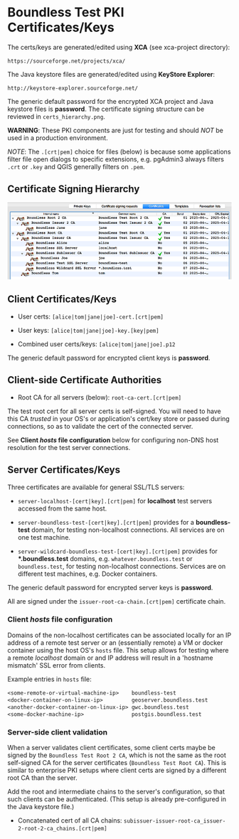 # Boundless Test PKI Certificates/Keys

The certs/keys are generated/edited using **XCA** (see xca-project directory):

    https://sourceforge.net/projects/xca/

The Java keystore files are generated/edited using **KeyStore Explorer**:

    http://keystore-explorer.sourceforge.net/


The generic default password for the encrypted XCA project and Java keystore
files is **password**. The certificate signing structure can be reviewed in
`certs_hierarchy.png`.

**WARNING**: These PKI components are just for testing and should _NOT_ be used
in a production environment.

*NOTE*: The `.[crt|pem]` choice for files (below) is because some applications
filter file open dialogs to specific extensions, e.g. pgAdmin3 always filters
`.crt` or `.key` and QGIS generally filters on `.pem`.

## Certificate Signing Hierarchy

![Certs tree](certs_hierarchy.png)

## Client Certificates/Keys

* User certs: `[alice|tom|jane|joe]-cert.[crt|pem]`

* User keys:  `[alice|tom|jane|joe]-key.[key|pem]`

* Combined user certs/keys:  `[alice|tom|jane|joe].p12`

The generic default password for encrypted client keys is **password**.

## Client-side Certificate Authorities

* Root CA for all servers (below): `root-ca-cert.[crt|pem]`

The test root cert for all server certs is self-signed. You will need to have
this CA _trusted_ in your OS's or application's cert/key store or passed during
connections, so as to validate the cert of the connected server.

See **Client _hosts_ file configuration** below for configuring non-DNS host
resolution for the test server connections.

## Server Certificates/Keys

Three certificates are available for general SSL/TLS servers:

* `server-localhost-[cert|key].[crt|pem]` for **localhost** test servers
  accessed from the same host.

* `server-boundless-test-[cert|key].[crt|pem]` provides for a **boundless-test**
  domain, for testing non-localhost connections. All services are on one test
  machine.

* `server-wildcard-boundless-test-[cert|key].[crt|pem]` provides for
   **\*.boundless.test** domains, e.g. `whatever.boundless.test` or
  `boundless.test`, for testing non-localhost connections. Services are
  on different test machines, e.g. Docker containers.

The generic default password for encrypted server keys is **password**.

All are signed under the `issuer-root-ca-chain.[crt|pem]` certificate chain.

### Client _hosts_ file configuration

Domains of the non-localhost certificates can be associated locally for an IP
address of a remote test server or an (essentially remote) a VM or docker
container using the host OS's `hosts` file. This setup allows for testing where
a remote _localhost_ domain or and IP address will result in a 'hostname
mismatch' SSL error from clients.

Example entries in `hosts` file:

    <some-remote-or-virtual-machine-ip>    boundless-test
    <docker-container-on-linux-ip>         geoserver.boundless.test
    <another-docker-container-on-linux-ip> gwc.boundless.test
    <some-docker-machine-ip>               postgis.boundless.test

### Server-side client validation

When a server validates client certificates, some client certs maybe be signed
by the `Boundless Test Root 2 CA`, which is not the same as the root self-signed
CA for the server certificates (`Boundless Test Root CA`). This is similar to
enterprise PKI setups where client certs are signed by a different root CA than
the server.

Add the root and intermediate chains to the server's configuration, so that such
clients can be authenticated. (This setup is already pre-configured in the Java
keystore file.)

* Concatenated cert of all CA chains:
  `subissuer-issuer-root-ca_issuer-2-root-2-ca_chains.[crt|pem]`
